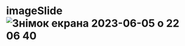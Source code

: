 # imageSlide ![Знімок екрана 2023-06-05 о 22 06 40](https://github.com/DeM1-off/imageSlide/assets/52733818/13c23396-817e-4271-b4b0-225bbadc6639)
